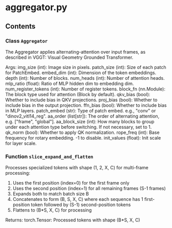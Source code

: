 # aggregator.py

## Contents

### Class `Aggregator`

The Aggregator applies alternating-attention over input frames,
as described in VGGT: Visual Geometry Grounded Transformer.


Args:
    img_size (int): Image size in pixels.
    patch_size (int): Size of each patch for PatchEmbed.
    embed_dim (int): Dimension of the token embeddings.
    depth (int): Number of blocks.
    num_heads (int): Number of attention heads.
    mlp_ratio (float): Ratio of MLP hidden dim to embedding dim.
    num_register_tokens (int): Number of register tokens.
    block_fn (nn.Module): The block type used for attention (Block by default).
    qkv_bias (bool): Whether to include bias in QKV projections.
    proj_bias (bool): Whether to include bias in the output projection.
    ffn_bias (bool): Whether to include bias in MLP layers.
    patch_embed (str): Type of patch embed. e.g., "conv" or "dinov2_vitl14_reg".
    aa_order (list[str]): The order of alternating attention, e.g. ["frame", "global"].
    aa_block_size (int): How many blocks to group under each attention type before switching. If not necessary, set to 1.
    qk_norm (bool): Whether to apply QK normalization.
    rope_freq (int): Base frequency for rotary embedding. -1 to disable.
    init_values (float): Init scale for layer scale.

### Function `slice_expand_and_flatten`

Processes specialized tokens with shape (1, 2, X, C) for multi-frame processing:
1) Uses the first position (index=0) for the first frame only
2) Uses the second position (index=1) for all remaining frames (S-1 frames)
3) Expands both to match batch size B
4) Concatenates to form (B, S, X, C) where each sequence has 1 first-position token
   followed by (S-1) second-position tokens
5) Flattens to (B*S, X, C) for processing

Returns:
    torch.Tensor: Processed tokens with shape (B*S, X, C)